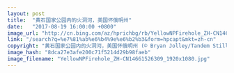 ```yaml
---
layout: post
title:  "黄石国家公园内的火洞河，美国怀俄明州"
date:   "2017-08-19 16:00:00 +0800"
image_url: "http://cn.bing.com/az/hprichbg/rb/YellowNPFirehole_ZH-CN14661526309_1920x1080.jpg"
link: "/search?q=%e7%81%ab%e6%b4%9e%e6%b2%b3&form=hpcapt&mkt=zh-cn"
copyright: "黄石国家公园内的火洞河，美国怀俄明州 (© Bryan Jolley/Tandem Stills + Motion)"
image_hash: "8dca27e3afe200c71f5214d29b98faeb"
image_filename: "YellowNPFirehole_ZH-CN14661526309_1920x1080.jpg"
---
```


